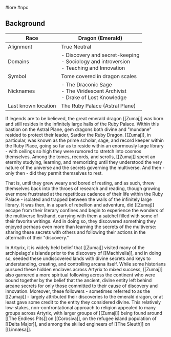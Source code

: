 #lore #npc

## Background
| Race | Dragon (Emerald) |
| ---- | ---- |
| Alignment | True Neutral |
| Domains | - Discovery and secret-keeping<br>- Sociology and introversion<br>- Teaching and Innovation |
| Symbol | Tome covered in dragon scales |
| Nicknames | - The Draconic Sage<br>- The Viridescent Archivist<br>- Drake of Lost Knowledge |
| Last known location | The Ruby Palace (Astral Plane) |

If legends are to be believed, the great emerald dragon [[Zumaj]] was born and still resides in the infinitely large halls of the Ruby Palace. Within this bastion on the Astral Plane, gem dragons both divine and "mundane" resided to protect their leader, Sardior the Ruby Dragon. [[Zumaj]], in particular, was known as the prime scholar, sage, and record keeper within the Ruby Place, going so far as to reside within an enormously large library - with ceilings so high they were rumored to stretch into cosmos themselves. Among the tomes, records, and scrolls, [[Zumaj]] spent an eternity studying, learning, and memorizing until they understood the very nature of the universe and the secrets governing the multiverse. And then - only then - did they permit themselves to rest.

That is, until they grew weary and bored of resting, and as such, threw themselves back into the throes of research and reading, though growing ever more frustrated at the repetitious cadence of their life within the Ruby Palace - isolated and trapped between the walls of the infinitely large library. It was then, in a spark of rebellion and adventure, did [[Zumaj]] escape from their literary confines and begin to experience the wonders of the multiverse firsthand, carrying with them a satchel filled with some of their favorite writings. And in doing so, they discovered something they enjoyed perhaps even more than learning the secrets of the multiverse: sharing these secrets with others and following their actions in the aftermath of their "discovery."

In Artyrix, it is widely held belief that [[Zumaj]] visited many of the archipelago's islands prior to the discovery of [[Machivelia]], and in doing so, seeded these undiscovered lands with divine secrets and keys to understanding, creating, and controlling arcana itself. While some historians pursued these hidden enclaves across Artyrix to mixed success, [[Zumaj]] also garnered a more spiritual following across the continent who were bound together by the belief that the ancient, divine entity left behind arcane secrets for only those committed to their cause of discovery and innovation. Moreover, these followers - sometimes referred to as the [[Zumaji]] - largely attributed their discoveries to the emerald dragon, or at least gave some credit to the entity they considered divine. This relatively low-stakes, non-confrontational approach to religion appealed to many groups across Artyrix, with larger groups of [[Zumaji]] being found around [[The Endless Pits]] on [[Corosiva]], on the refugee island population of [[Delta Major]], and among the skilled engineers of [[The Sleuth]] on [[Linnæsa]].